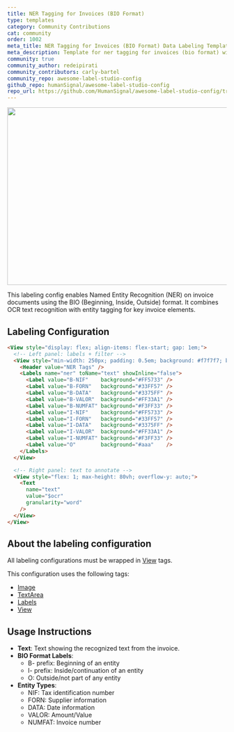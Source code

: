```yaml
---
title: NER Tagging for Invoices (BIO Format)
type: templates
category: Community Contributions
cat: community
order: 1002
meta_title: NER Tagging for Invoices (BIO Format) Data Labeling Template
meta_description: Template for ner tagging for invoices (bio format) with Label Studio
community: true
community_author: redeipirati
community_contributors: carly-bartel
community_repo: awesome-label-studio-config
github_repo: humanSignal/awesome-label-studio-config
repo_url: https://github.com/HumanSignal/awesome-label-studio-config/tree/main/label-configs/ner-tagging-invoices-bio-format
---
```



<img src="/images/templates/ner-tagging-invoices-bio-format.png" alt="" class="gif-border" width="552px" height="408px" />

This labeling config enables Named Entity Recognition (NER) on invoice documents using the BIO (Beginning, Inside, Outside) format. It combines OCR text recognition with entity tagging for key invoice elements.

## Labeling Configuration

```html
<View style="display: flex; align-items: flex-start; gap: 1em;">
  <!-- Left panel: labels + filter -->
  <View style="min-width: 250px; padding: 0.5em; background: #f7f7f7; border-radius: 4px;">
    <Header value="NER Tags" />
    <Labels name="ner" toName="text" showInline="false">
      <Label value="B-NIF"    background="#FF5733" />
      <Label value="B-FORN"   background="#33FF57" />
      <Label value="B-DATA"   background="#3375FF" />
      <Label value="B-VALOR"  background="#FF33A1" />
      <Label value="B-NUMFAT" background="#F3FF33" />
      <Label value="I-NIF"    background="#FF5733" />
      <Label value="I-FORN"   background="#33FF57" />
      <Label value="I-DATA"   background="#3375FF" />
      <Label value="I-VALOR"  background="#FF33A1" />
      <Label value="I-NUMFAT" background="#F3FF33" />
      <Label value="O"        background="#aaa"    />
    </Labels>
  </View>

  <!-- Right panel: text to annotate -->
  <View style="flex: 1; max-height: 80vh; overflow-y: auto;">
    <Text
      name="text"
      value="$ocr"
      granularity="word"
    />
  </View>
</View>
```

## About the labeling configuration

All labeling configurations must be wrapped in [View](/tags/view.html) tags.

This configuration uses the following tags:

- [Image](/tags/image.html)
- [TextArea](/tags/textarea.html)
- [Labels](/tags/labels.html)
- [View](/tags/view.html)

## Usage Instructions

- **Text**:  Text showing the recognized text from the invoice.
- **BIO Format Labels**: 
  - B- prefix: Beginning of an entity
  - I- prefix: Inside/continuation of an entity
  - O: Outside/not part of any entity
- **Entity Types**:
  - NIF: Tax identification number
  - FORN: Supplier information
  - DATA: Date information
  - VALOR: Amount/Value
  - NUMFAT: Invoice number

